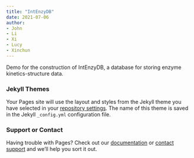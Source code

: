 ```yaml
---
title: "IntEnzyDB"
date: 2021-07-06
author: 
- John
- Li
- Xi
- Lucy
- Xinchun
---
```


Demo for the construction of IntEnzyDB, a database for storing enzyme kinetics-structure data.

### Jekyll Themes

Your Pages site will use the layout and styles from the Jekyll theme you have selected in your [repository settings](https://github.com/ZJYgrp/ZJYgrp.github.io/settings/pages). The name of this theme is saved in the Jekyll `_config.yml` configuration file.

### Support or Contact

Having trouble with Pages? Check out our [documentation](https://docs.github.com/categories/github-pages-basics/) or [contact support](https://support.github.com/contact) and we’ll help you sort it out.
